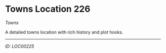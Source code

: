 # Towns Location 226

*Towns*

A detailed towns location with rich history and plot hooks.

---
*ID: LOC00225*